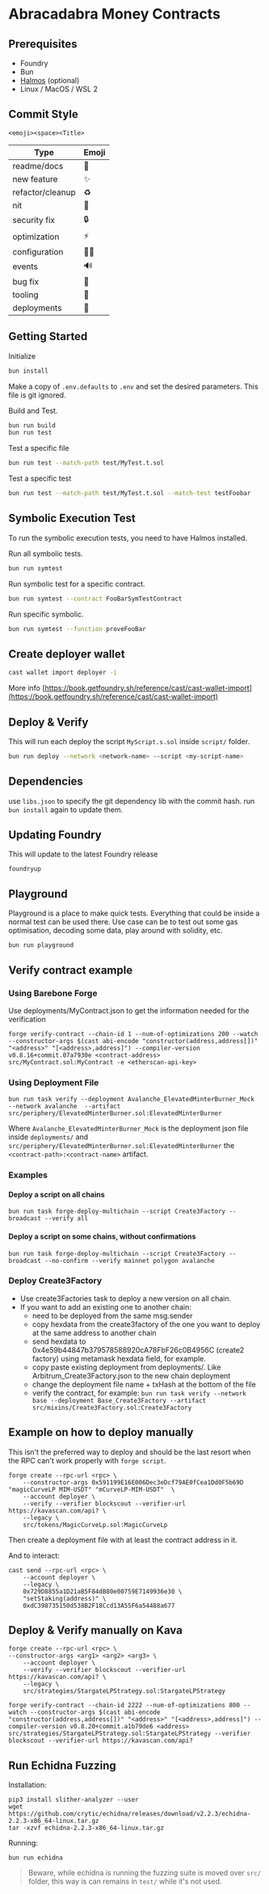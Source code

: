 # Abracadabra Money Contracts

## Prerequisites
- Foundry
- Bun
- [Halmos](https://github.com/a16z/halmos) (optional)
- Linux / MacOS / WSL 2

## Commit Style
`<emoji><space><Title>`

| Type             | Emoji |
|------------------|-------|
| readme/docs      | 📝 |
| new feature      | ✨ |
| refactor/cleanup | ♻️ |
| nit              | 🥢 |
| security fix     | 🔒 |
| optimization     | ⚡️ |
| configuration    | 👷‍♂️ |
| events           | 🔊 |
| bug fix          | 🐞 |
| tooling          | 🔧 |
| deployments      | 🚀 |

## Getting Started
Initialize
```sh
bun install
```

Make a copy of `.env.defaults` to `.env` and set the desired parameters. This file is git ignored.

Build and Test.

```sh
bun run build
bun run test
```

Test a specific file
```sh
bun run test --match-path test/MyTest.t.sol
```

Test a specific test
```sh
bun run test --match-path test/MyTest.t.sol --match-test testFoobar
```

## Symbolic Execution Test
To run the symbolic execution tests, you need to have Halmos installed.

Run all symbolic tests.
```sh
bun run symtest
```

Run symbolic test for a specific contract.
```sh
bun run symtest --contract FooBarSymTestContract
```

Run specific symbolic.
```sh
bun run symtest --function proveFooBar
```

## Create deployer wallet
```sh
cast wallet import deployer -i
```
More info [https://book.getfoundry.sh/reference/cast/cast-wallet-import](https://book.getfoundry.sh/reference/cast/cast-wallet-import)

## Deploy & Verify
This will run each deploy the script `MyScript.s.sol` inside `script/` folder.
```sh
bun run deploy --network <network-name> --script <my-script-name>
```

## Dependencies
use `libs.json` to specify the git dependency lib with the commit hash.
run `bun install` again to update them.

## Updating Foundry
This will update to the latest Foundry release
```
foundryup
```

## Playground
Playground is a place to make quick tests. Everything that could be inside a normal test can be used there.
Use case can be to test out some gas optimisation, decoding some data, play around with solidity, etc.

```
bun run playground
```

## Verify contract example

### Using Barebone Forge
Use deployments/MyContract.json to get the information needed for the verification

```
forge verify-contract --chain-id 1 --num-of-optimizations 200 --watch --constructor-args $(cast abi-encode "constructor(address,address[])" "<address>" "[<address>,address]") --compiler-version v0.8.16+commit.07a7930e <contract-address> src/MyContract.sol:MyContract -e <etherscan-api-key>
```

### Using Deployment File
```
bun run task verify --deployment Avalanche_ElevatedMinterBurner_Mock  --network avalanche  --artifact src/periphery/ElevatedMinterBurner.sol:ElevatedMinterBurner
```

Where `Avalanche_ElevatedMinterBurner_Mock` is the deployment json file inside `deployments/` and `src/periphery/ElevatedMinterBurner.sol:ElevatedMinterBurner` the `<contract-path>:<contract-name>` artifact.

### Examples
#### Deploy a script on all chains
```
bun run task forge-deploy-multichain --script Create3Factory --broadcast --verify all
```

#### Deploy a script on some chains, without confirmations
```
bun run task forge-deploy-multichain --script Create3Factory --broadcast --no-confirm --verify mainnet polygon avalanche
```

### Deploy Create3Factory
- Use create3Factories task to deploy a new version on all chain.
- If you want to add an existing one to another chain:
    - need to be deployed from the same msg.sender
    - copy hexdata from the create3factory of the one you want to deploy at the same address to another chain
    - send hexdata to 0x4e59b44847b379578588920cA78FbF26c0B4956C (create2 factory) using metamask hexdata field, for example.
    - copy paste existing deployment from deployments/. Like Arbitrum_Create3Factory.json to the new chain deployment
    - change the deployment file name + txHash at the bottom of the file
    - verify the contract, for example:
        `bun run task verify --network base --deployment Base_Create3Factory --artifact src/mixins/Create3Factory.sol:Create3Factory`

## Example on how to deploy manually
This isn't the preferred way to deploy and should be the last resort when the RPC can't work properly with `forge script`.

```
forge create --rpc-url <rpc> \
    --constructor-args 0x591199E16E006Dec3eDcf79AE0fCea1Dd0F5b69D "magicCurveLP MIM-USDT" "mCurveLP-MIM-USDT"  \
    --account deployer \
    --verify --verifier blockscout --verifier-url https://kavascan.com/api? \
    --legacy \
    src/tokens/MagicCurveLp.sol:MagicCurveLp
```

Then create a deployment file with at least the contract address in it.

And to interact:

```
cast send --rpc-url <rpc> \
    --account deployer \
    --legacy \
    0x729D8855a1D21aB5F84dB80e00759E7149936e30 \
    "setStaking(address)" \
    0xdC398735150d538B2F18Ccd13A55F6a54488a677
```

## Deploy & Verify manually on Kava
```
forge create --rpc-url <rpc> \
--constructor-args <arg1> <arg2> <arg3> \
    --account deployer \
    --verify --verifier blockscout --verifier-url https://kavascan.com/api? \
    --legacy \
    src/strategies/StargateLPStrategy.sol:StargateLPStrategy
```

```
forge verify-contract --chain-id 2222 --num-of-optimizations 800 --watch --constructor-args $(cast abi-encode "constructor(address,address[])" "<address>" "[<address>,address]") --compiler-version v0.8.20+commit.a1b79de6 <address> src/strategies/StargateLPStrategy.sol:StargateLPStrategy --verifier blockscout --verifier-url https://kavascan.com/api?
```

## Run Echidna Fuzzing

Installation:
```
pip3 install slither-analyzer --user
wget https://github.com/crytic/echidna/releases/download/v2.2.3/echidna-2.2.3-x86_64-linux.tar.gz
tar -xzvf echidna-2.2.3-x86_64-linux.tar.gz

```

Running:
```
bun run echidna
```

> Beware, while echidna is running the fuzzing suite is moved over `src/` folder, this way is can remains in `test/` while it's not used.